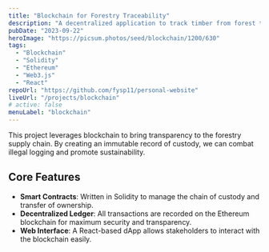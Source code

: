```yaml
---
title: "Blockchain for Forestry Traceability"
description: "A decentralized application to track timber from forest to consumer, ensuring sustainable and legal sourcing using blockchain technology."
pubDate: "2023-09-22"
heroImage: "https://picsum.photos/seed/blockchain/1200/630"
tags:
  - "Blockchain"
  - "Solidity"
  - "Ethereum"
  - "Web3.js"
  - "React"
repoUrl: "https://github.com/fysp11/personal-website"
liveUrl: "/projects/blockchain"
# active: false
menuLabel: "blockchain"
---
```


This project leverages blockchain to bring transparency to the forestry supply chain. By creating an immutable record of custody, we can combat illegal logging and promote sustainability.

## Core Features

- **Smart Contracts**: Written in Solidity to manage the chain of custody and transfer of ownership.
- **Decentralized Ledger**: All transactions are recorded on the Ethereum blockchain for maximum security and transparency.
- **Web Interface**: A React-based dApp allows stakeholders to interact with the blockchain easily.
